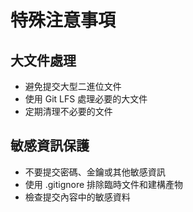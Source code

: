 # 特殊注意事項

## 大文件處理

- 避免提交大型二進位文件
- 使用 Git LFS 處理必要的大文件
- 定期清理不必要的文件

## 敏感資訊保護

- 不要提交密碼、金鑰或其他敏感資訊
- 使用 .gitignore 排除臨時文件和建構產物
- 檢查提交內容中的敏感資料
